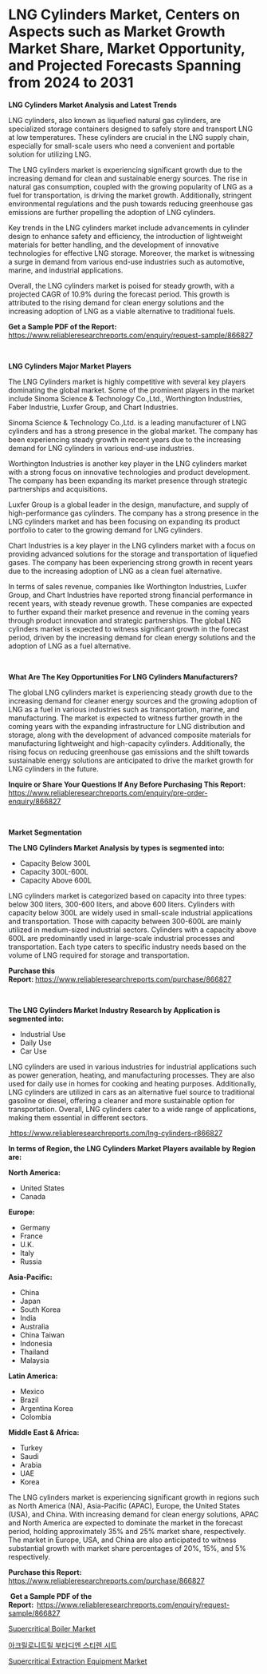 <p><h1>LNG Cylinders Market, Centers on Aspects such as Market Growth Market Share, Market Opportunity, and Projected Forecasts Spanning from 2024 to 2031</h1></p><p><strong>LNG Cylinders Market Analysis and Latest Trends</strong></p>
<p><p>LNG cylinders, also known as liquefied natural gas cylinders, are specialized storage containers designed to safely store and transport LNG at low temperatures. These cylinders are crucial in the LNG supply chain, especially for small-scale users who need a convenient and portable solution for utilizing LNG.</p><p>The LNG cylinders market is experiencing significant growth due to the increasing demand for clean and sustainable energy sources. The rise in natural gas consumption, coupled with the growing popularity of LNG as a fuel for transportation, is driving the market growth. Additionally, stringent environmental regulations and the push towards reducing greenhouse gas emissions are further propelling the adoption of LNG cylinders.</p><p>Key trends in the LNG cylinders market include advancements in cylinder design to enhance safety and efficiency, the introduction of lightweight materials for better handling, and the development of innovative technologies for effective LNG storage. Moreover, the market is witnessing a surge in demand from various end-use industries such as automotive, marine, and industrial applications.</p><p>Overall, the LNG cylinders market is poised for steady growth, with a projected CAGR of 10.9% during the forecast period. This growth is attributed to the rising demand for clean energy solutions and the increasing adoption of LNG as a viable alternative to traditional fuels.</p></p>
<p><strong>Get a Sample PDF of the Report:&nbsp;</strong> <a href="https://www.reliableresearchreports.com/enquiry/request-sample/866827">https://www.reliableresearchreports.com/enquiry/request-sample/866827</a></p>
<p>&nbsp;</p>
<p><strong>LNG Cylinders Major Market Players</strong></p>
<p><p>The LNG Cylinders market is highly competitive with several key players dominating the global market. Some of the prominent players in the market include Sinoma Science & Technology Co.,Ltd., Worthington Industries, Faber Industrie, Luxfer Group, and Chart Industries.</p><p>Sinoma Science & Technology Co.,Ltd. is a leading manufacturer of LNG cylinders and has a strong presence in the global market. The company has been experiencing steady growth in recent years due to the increasing demand for LNG cylinders in various end-use industries.</p><p>Worthington Industries is another key player in the LNG cylinders market with a strong focus on innovative technologies and product development. The company has been expanding its market presence through strategic partnerships and acquisitions.</p><p>Luxfer Group is a global leader in the design, manufacture, and supply of high-performance gas cylinders. The company has a strong presence in the LNG cylinders market and has been focusing on expanding its product portfolio to cater to the growing demand for LNG cylinders.</p><p>Chart Industries is a key player in the LNG cylinders market with a focus on providing advanced solutions for the storage and transportation of liquefied gases. The company has been experiencing strong growth in recent years due to the increasing adoption of LNG as a clean fuel alternative.</p><p>In terms of sales revenue, companies like Worthington Industries, Luxfer Group, and Chart Industries have reported strong financial performance in recent years, with steady revenue growth. These companies are expected to further expand their market presence and revenue in the coming years through product innovation and strategic partnerships. The global LNG cylinders market is expected to witness significant growth in the forecast period, driven by the increasing demand for clean energy solutions and the adoption of LNG as a fuel alternative.</p></p>
<p>&nbsp;</p>
<p><strong>What Are The Key Opportunities For LNG Cylinders Manufacturers?</strong></p>
<p><p>The global LNG cylinders market is experiencing steady growth due to the increasing demand for cleaner energy sources and the growing adoption of LNG as a fuel in various industries such as transportation, marine, and manufacturing. The market is expected to witness further growth in the coming years with the expanding infrastructure for LNG distribution and storage, along with the development of advanced composite materials for manufacturing lightweight and high-capacity cylinders. Additionally, the rising focus on reducing greenhouse gas emissions and the shift towards sustainable energy solutions are anticipated to drive the market growth for LNG cylinders in the future.</p></p>
<p><strong>Inquire or Share Your Questions If Any Before Purchasing This Report:</strong> <a href="https://www.reliableresearchreports.com/enquiry/pre-order-enquiry/866827">https://www.reliableresearchreports.com/enquiry/pre-order-enquiry/866827</a></p>
<p>&nbsp;</p>
<p><strong>Market Segmentation</strong></p>
<p><strong>The LNG Cylinders Market Analysis by types is segmented into:</strong></p>
<p><ul><li>Capacity Below 300L</li><li>Capacity 300L-600L</li><li>Capacity Above 600L</li></ul></p>
<p><p>LNG cylinders market is categorized based on capacity into three types: below 300 liters, 300-600 liters, and above 600 liters. Cylinders with capacity below 300L are widely used in small-scale industrial applications and transportation. Those with capacity between 300-600L are mainly utilized in medium-sized industrial sectors. Cylinders with a capacity above 600L are predominantly used in large-scale industrial processes and transportation. Each type caters to specific industry needs based on the volume of LNG required for storage and transportation.</p></p>
<p><strong>Purchase this Report:&nbsp;</strong><a href="https://www.reliableresearchreports.com/purchase/866827">https://www.reliableresearchreports.com/purchase/866827</a></p>
<p>&nbsp;</p>
<p><strong>The LNG Cylinders Market Industry Research by Application is segmented into:</strong></p>
<p><ul><li>Industrial Use</li><li>Daily Use</li><li>Car Use</li></ul></p>
<p><p>LNG cylinders are used in various industries for industrial applications such as power generation, heating, and manufacturing processes. They are also used for daily use in homes for cooking and heating purposes. Additionally, LNG cylinders are utilized in cars as an alternative fuel source to traditional gasoline or diesel, offering a cleaner and more sustainable option for transportation. Overall, LNG cylinders cater to a wide range of applications, making them essential in different sectors.</p></p>
<p><a href="https://www.reliableresearchreports.com/lng-cylinders-r866827">&nbsp;https://www.reliableresearchreports.com/lng-cylinders-r866827</a></p>
<p><strong>In terms of Region, the LNG Cylinders Market Players available by Region are:</strong></p>
<p>
    <p> <strong> North America: </strong>
        <ul>
            <li>United States</li>
            <li>Canada</li>
        </ul>
        </p> 
    <p> <strong> Europe: </strong>
        <ul>
            <li>Germany</li>
            <li>France</li>
            <li>U.K.</li>
            <li>Italy</li>
            <li>Russia</li>
        </ul>
        </p> 
    <p> <strong> Asia-Pacific: </strong>
        <ul>
            <li>China</li>
            <li>Japan</li>
            <li>South Korea</li>
            <li>India</li>
            <li>Australia</li>
            <li>China Taiwan</li>
            <li>Indonesia</li>
            <li>Thailand</li>
            <li>Malaysia</li>
        </ul>
        </p> 
    <p> <strong> Latin America: </strong>
        <ul>
            <li>Mexico</li>
            <li>Brazil</li>
            <li>Argentina Korea</li>
            <li>Colombia</li>
        </ul>
        </p> 
    <p> <strong> Middle East & Africa: </strong>
        <ul>
            <li>Turkey</li>
            <li>Saudi</li>
            <li>Arabia</li>
            <li>UAE</li>
            <li>Korea</li>
        </ul>
    </p>
    </p>
<p><p>The LNG cylinders market is experiencing significant growth in regions such as North America (NA), Asia-Pacific (APAC), Europe, the United States (USA), and China. With increasing demand for clean energy solutions, APAC and North America are expected to dominate the market in the forecast period, holding approximately 35% and 25% market share, respectively. The market in Europe, USA, and China are also anticipated to witness substantial growth with market share percentages of 20%, 15%, and 5% respectively.</p></p>
<p><strong>Purchase this Report: </strong><a href="https://www.reliableresearchreports.com/purchase/866827">https://www.reliableresearchreports.com/purchase/866827</a></p>
<p>&nbsp;<strong>Get a Sample PDF of the Report:&nbsp;&nbsp;</strong><a href="https://www.reliableresearchreports.com/enquiry/request-sample/866827">https://www.reliableresearchreports.com/enquiry/request-sample/866827</a></p>
<p><strong></strong></p>
<p><p><a href="https://github.com/Glendatilghmankmgz0rbhwpy/Market-Research-Report-List-2/blob/main/supercritical-boiler-market.md">Supercritical Boiler Market</a></p><p><a href="https://github.com/fernandotryO5lson96765/Market-Research-Report-List-1/blob/main/845316828694.md">아크릴로니트릴 부타디엔 스티렌 시트</a></p><p><a href="https://github.com/dx0328/Market-Research-Report-List-2/blob/main/supercritical-extraction-equipment-market.md">Supercritical Extraction Equipment Market</a></p></p>